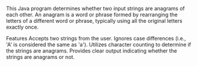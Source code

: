 This Java program determines whether two input strings are anagrams of each other. An anagram is a word or phrase formed by rearranging the letters of a different word or phrase, typically using all the original letters exactly once.

Features
Accepts two strings from the user.
Ignores case differences (i.e., 'A' is considered the same as 'a').
Utilizes character counting to determine if the strings are anagrams.
Provides clear output indicating whether the strings are anagrams or not.
